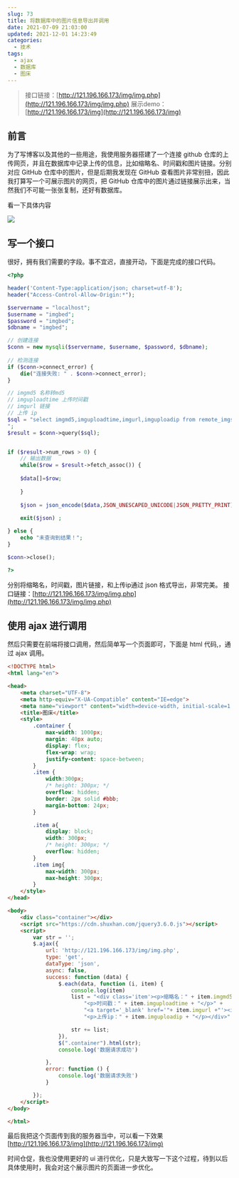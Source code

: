 ```yaml
---
slug: 73
title: 将数据库中的图片信息导出并调用
date: 2021-07-09 21:03:00
updated: 2021-12-01 14:23:49
categories: 
  - 技术
tags: 
  - ajax
  - 数据库
  - 图床
---
```






>接口链接：[http://121.196.166.173/img/img.php](http://121.196.166.173/img/img.php)
>展示demo：[http://121.196.166.173/img](http://121.196.166.173/img)

## 前言

为了写博客以及其他的一些用途，我使用服务器搭建了一个连接 github 仓库的上传网页，并且在数据库中记录上传的信息，比如缩略名、时间戳和图片链接。分别对应 GitHub 仓库中的图片，但是后期我发现在 GitHub 查看图片非常别扭，因此我打算写一个可展示图片的网页，把 GitHub 仓库中的图片通过链接展示出来，当然我们不可能一张张复制，还好有数据库。

看一下具体内容

![](https://img.zburu.com/i/2021/07/09/ca83cb18747714715f949f90931ec4c4.png)

## 写一个接口

很好，拥有我们需要的字段。事不宜迟，直接开动，下面是完成的接口代码。

```php
<?php

header('Content-Type:application/json; charset=utf-8');
header("Access-Control-Allow-Origin:*");

$servername = "localhost";
$username = "imgbed";
$password = "imgbed";
$dbname = "imgbed";

// 创建连接
$conn = new mysqli($servername, $username, $password, $dbname);
 
// 检测连接
if ($conn->connect_error) {
    die("连接失败: " . $conn->connect_error);
}

// imgmd5 名称转md5
// imguploadtime 上传时间戳
// imgurl 链接
// 上传 ip
$sql = "select imgmd5,imguploadtime,imgurl,imguploadip from remote_imgs
";
$result = $conn->query($sql);


if ($result->num_rows > 0) {
    // 输出数据
    while($row = $result->fetch_assoc()) {
        
    $data[]=$row;
    
    }
    
    $json = json_encode($data,JSON_UNESCAPED_UNICODE|JSON_PRETTY_PRINT);//把数据转换为JSON数据.
    
    exit($json) ;

} else {
    echo "未查询到结果！";
}

$conn->close();

?>
```

分别将缩略名，时间戳，图片链接，和上传ip通过 json 格式导出，非常完美。 接口链接：[http://121.196.166.173/img/img.php](http://121.196.166.173/img/img.php)

## 使用 ajax 进行调用

然后只需要在前端将接口调用，然后简单写一个页面即可，下面是 html 代码,，通过 ajax 调用。

```html
<!DOCTYPE html>
<html lang="en">

<head>
    <meta charset="UTF-8">
    <meta http-equiv="X-UA-Compatible" content="IE=edge">
    <meta name="viewport" content="width=device-width, initial-scale=1.0">
    <title>图床</title>
    <style>
        .container {
            max-width: 1000px;
            margin: 40px auto;
            display: flex;
            flex-wrap: wrap;
            justify-content: space-between;
        }
        .item {
            width:300px;
            /* height: 300px; */
            overflow: hidden;
            border: 2px solid #bbb;
            margin-bottom: 24px;
        }

        .item a{
            display: block;
            width: 300px;
            /* height: 300px; */
            overflow: hidden;
        }
        .item img{
            max-width: 300px;
            max-height: 300px;
        }
    </style>
</head>

<body>
    <div class="container"></div>
    <script src="https://cdn.shuxhan.com/jquery3.6.0.js"></script>
    <script>
        var str = '';
        $.ajax({
            url: 'http://121.196.166.173/img/img.php',
            type: 'get',
            dataType: 'json',
            async: false,
            success: function (data) {
                $.each(data, function (i, item) {
                    console.log(item)
                    list = "<div class='item'><p>缩略名：" + item.imgmd5 + "</p>" +
                        "<p>时间戳：" + item.imguploadtime + "</p>" +
                        "<a target='_blank' href='"+ item.imgurl +"'><img src='" + item.imgurl + "'></a>" +
                        "<p>上传ip：" + item.imguploadip + "</p></div>"

                    str += list;
                }),
                $(".container").html(str);
                console.log('数据请求成功')

            },
            error: function () {
                console.log('数据请求失败')
            }

        });
    </script>
</body>

</html>
```

最后我把这个页面传到我的服务器当中，可以看一下效果 [http://121.196.166.173/img](http://121.196.166.173/img)

时间仓促，我也没使用更好的 ui 进行优化，只是大致写一下这个过程，待到以后具体使用时，我会对这个展示图片的页面进一步优化。